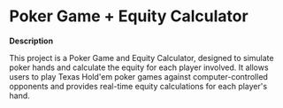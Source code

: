 # Poker Game + Equity Calculator

**Description**

This project is a Poker Game and Equity Calculator, designed to simulate poker hands and calculate the equity for each player involved. It allows users to play Texas Hold'em poker games against computer-controlled opponents and provides real-time equity calculations for each player's hand.


